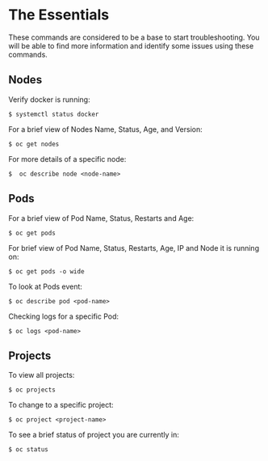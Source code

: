 # The Essentials
These commands are considered to be a base to start troubleshooting. You will be able to find more information and identify some issues using these commands.

## Nodes 
Verify docker is running: 

`$ systemctl status docker` 

For a brief view of Nodes Name, Status, Age, and Version:

`$ oc get nodes` 

For more details of a specific node:

`$  oc describe node <node-name>`

## Pods
For a brief view of Pod Name, Status, Restarts and Age: 

`$ oc get pods` 

For brief view of Pod Name, Status, Restarts, Age, IP and Node it is running on: 

`$ oc get pods -o wide` 

To look at Pods event:

`$ oc describe pod <pod-name>` 

Checking logs for a specific Pod: 

`$ oc logs <pod-name>` 

## Projects
To view all projects:

`$ oc projects`

To change to a specific project: 

`$ oc project <project-name>`

To see a brief status of project you are currently in:

`$ oc status` 

